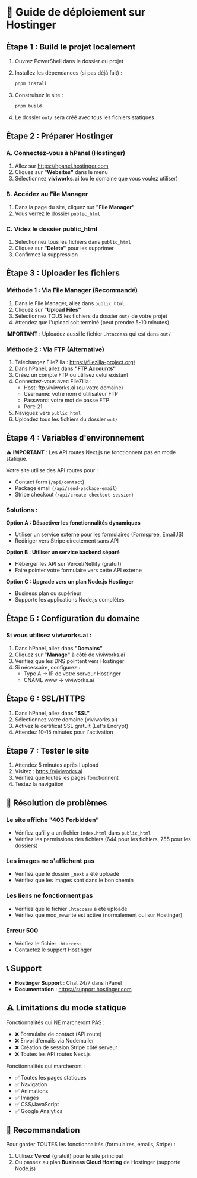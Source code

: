 # 🚀 Guide de déploiement sur Hostinger

## Étape 1 : Build le projet localement

1. Ouvrez PowerShell dans le dossier du projet
2. Installez les dépendances (si pas déjà fait) :
   ```bash
   pnpm install
   ```

3. Construisez le site :
   ```bash
   pnpm build
   ```

4. Le dossier `out/` sera créé avec tous les fichiers statiques

## Étape 2 : Préparer Hostinger

### A. Connectez-vous à hPanel (Hostinger)

1. Allez sur https://hpanel.hostinger.com
2. Cliquez sur **"Websites"** dans le menu
3. Sélectionnez **viviworks.ai** (ou le domaine que vous voulez utiliser)

### B. Accédez au File Manager

1. Dans la page du site, cliquez sur **"File Manager"**
2. Vous verrez le dossier `public_html`

### C. Videz le dossier public_html

1. Sélectionnez tous les fichiers dans `public_html`
2. Cliquez sur **"Delete"** pour les supprimer
3. Confirmez la suppression

## Étape 3 : Uploader les fichiers

### Méthode 1 : Via File Manager (Recommandé)

1. Dans le File Manager, allez dans `public_html`
2. Cliquez sur **"Upload Files"**
3. Sélectionnez TOUS les fichiers du dossier `out/` de votre projet
4. Attendez que l'upload soit terminé (peut prendre 5-10 minutes)

**IMPORTANT** : Uploadez aussi le fichier `.htaccess` qui est dans `out/`

### Méthode 2 : Via FTP (Alternative)

1. Téléchargez FileZilla : https://filezilla-project.org/
2. Dans hPanel, allez dans **"FTP Accounts"**
3. Créez un compte FTP ou utilisez celui existant
4. Connectez-vous avec FileZilla :
   - Host: ftp.viviworks.ai (ou votre domaine)
   - Username: votre nom d'utilisateur FTP
   - Password: votre mot de passe FTP
   - Port: 21
5. Naviguez vers `public_html`
6. Uploadez tous les fichiers du dossier `out/`

## Étape 4 : Variables d'environnement

⚠️ **IMPORTANT** : Les API routes Next.js ne fonctionnent pas en mode statique.

Votre site utilise des API routes pour :
- Contact form (`/api/contact`)
- Package email (`/api/send-package-email`)
- Stripe checkout (`/api/create-checkout-session`)

### Solutions :

**Option A : Désactiver les fonctionnalités dynamiques**
- Utiliser un service externe pour les formulaires (Formspree, EmailJS)
- Rediriger vers Stripe directement sans API

**Option B : Utiliser un service backend séparé**
- Héberger les API sur Vercel/Netlify (gratuit)
- Faire pointer votre formulaire vers cette API externe

**Option C : Upgrade vers un plan Node.js Hostinger**
- Business plan ou supérieur
- Supporte les applications Node.js complètes

## Étape 5 : Configuration du domaine

### Si vous utilisez viviworks.ai :

1. Dans hPanel, allez dans **"Domains"**
2. Cliquez sur **"Manage"** à côté de viviworks.ai
3. Vérifiez que les DNS pointent vers Hostinger
4. Si nécessaire, configurez :
   - Type A → IP de votre serveur Hostinger
   - CNAME www → viviworks.ai

## Étape 6 : SSL/HTTPS

1. Dans hPanel, allez dans **"SSL"**
2. Sélectionnez votre domaine (viviworks.ai)
3. Activez le certificat SSL gratuit (Let's Encrypt)
4. Attendez 10-15 minutes pour l'activation

## Étape 7 : Tester le site

1. Attendez 5 minutes après l'upload
2. Visitez : https://viviworks.ai
3. Vérifiez que toutes les pages fonctionnent
4. Testez la navigation

## 🔧 Résolution de problèmes

### Le site affiche "403 Forbidden"
- Vérifiez qu'il y a un fichier `index.html` dans `public_html`
- Vérifiez les permissions des fichiers (644 pour les fichiers, 755 pour les dossiers)

### Les images ne s'affichent pas
- Vérifiez que le dossier `_next` a été uploadé
- Vérifiez que les images sont dans le bon chemin

### Les liens ne fonctionnent pas
- Vérifiez que le fichier `.htaccess` a été uploadé
- Vérifiez que mod_rewrite est activé (normalement oui sur Hostinger)

### Erreur 500
- Vérifiez le fichier `.htaccess`
- Contactez le support Hostinger

## 📞 Support

- **Hostinger Support** : Chat 24/7 dans hPanel
- **Documentation** : https://support.hostinger.com

## ⚠️ Limitations du mode statique

Fonctionnalités qui NE marcheront PAS :
- ❌ Formulaire de contact (API route)
- ❌ Envoi d'emails via Nodemailer
- ❌ Création de session Stripe côté serveur
- ❌ Toutes les API routes Next.js

Fonctionnalités qui marcheront :
- ✅ Toutes les pages statiques
- ✅ Navigation
- ✅ Animations
- ✅ Images
- ✅ CSS/JavaScript
- ✅ Google Analytics

## 🎯 Recommandation

Pour garder TOUTES les fonctionnalités (formulaires, emails, Stripe) :
1. Utilisez **Vercel** (gratuit) pour le site principal
2. Ou passez au plan **Business Cloud Hosting** de Hostinger (supporte Node.js)




